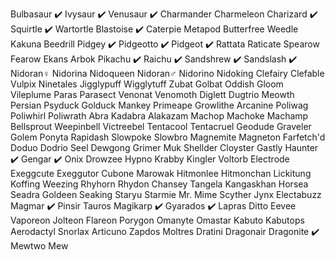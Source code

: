 Bulbasaur ✔️
Ivysaur ✔️
Venusaur ✔️
Charmander 
Charmeleon
Charizard ✔️
Squirtle ✔️
Wartortle 
Blastoise ✔️
Caterpie
Metapod
Butterfree
Weedle
Kakuna
Beedrill
Pidgey ✔️
Pidgeotto ✔️
Pidgeot ✔️
Rattata
Raticate
Spearow
Fearow
Ekans
Arbok
Pikachu ✔️
Raichu ✔️
Sandshrew ✔️
Sandslash ✔️
Nidoran♀
Nidorina
Nidoqueen
Nidoran♂
Nidorino
Nidoking
Clefairy
Clefable
Vulpix
Ninetales
Jigglypuff
Wigglytuff
Zubat
Golbat
Oddish
Gloom
Vileplume
Paras
Parasect
Venonat
Venomoth
Diglett
Dugtrio
Meowth
Persian
Psyduck
Golduck
Mankey
Primeape
Growlithe
Arcanine
Poliwag
Poliwhirl
Poliwrath
Abra
Kadabra
Alakazam
Machop
Machoke
Machamp
Bellsprout
Weepinbell
Victreebel
Tentacool
Tentacruel
Geodude
Graveler
Golem
Ponyta
Rapidash
Slowpoke
Slowbro
Magnemite
Magneton
Farfetch'd
Doduo
Dodrio
Seel
Dewgong
Grimer
Muk
Shellder
Cloyster
Gastly
Haunter ✔️
Gengar ✔️
Onix
Drowzee
Hypno
Krabby
Kingler
Voltorb
Electrode
Exeggcute
Exeggutor
Cubone
Marowak
Hitmonlee
Hitmonchan
Lickitung
Koffing
Weezing
Rhyhorn
Rhydon
Chansey
Tangela
Kangaskhan
Horsea
Seadra
Goldeen
Seaking
Staryu
Starmie
Mr. Mime
Scyther
Jynx
Electabuzz
Magmar ✔️
Pinsir
Tauros
Magikarp ✔️
Gyarados ✔️
Lapras
Ditto
Eevee
Vaporeon
Jolteon
Flareon
Porygon
Omanyte
Omastar
Kabuto
Kabutops
Aerodactyl
Snorlax
Articuno
Zapdos
Moltres
Dratini
Dragonair
Dragonite ✔️
Mewtwo
Mew
